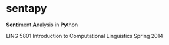 sentapy
=======

**Sent**iment **A**nalysis in **Py**thon

LING 5801
Introduction to Computational Linguistics
Spring 2014



